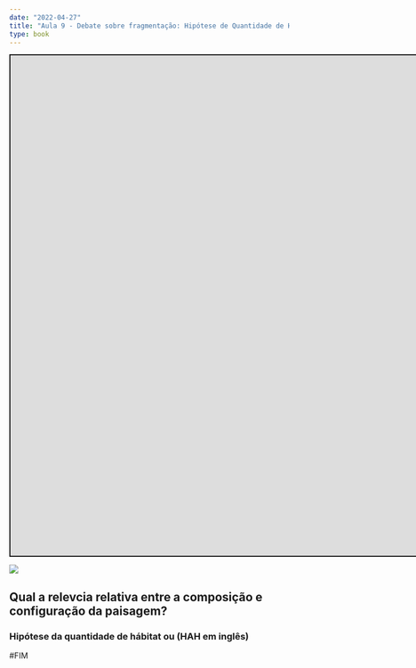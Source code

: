 ```yaml
---
date: "2022-04-27"
title: "Aula 9 - Debate sobre fragmentação: Hipótese de Quantidade de Hábitat"
type: book
---
```


<script src="/rmarkdown-libs/fitvids/fitvids.min.js"></script>
<div class="shareagain" style="min-width:300px;margin:1em auto;" data-exeternal="1">
<iframe src="https://ecoaplic.org/slides_aulas/ecol_paisag/frag_debate.html#1" width="1600" height="900" style="border:2px solid currentColor;" loading="lazy" allowfullscreen></iframe>
<script>fitvids('.shareagain', {players: 'iframe'});</script>
</div>

<img src=https://conservationcorridor.org/wp-content/uploads/remnant_forest.jpg>

## Qual a relevcia relativa entre a composição e configuração da paisagem?

### Hipótese da quantidade de hábitat ou (HAH em inglês)

\#FIM
